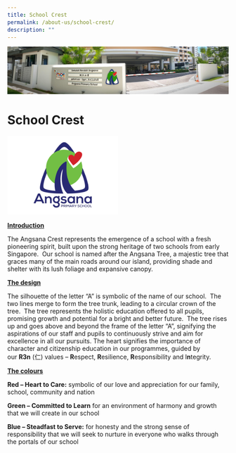 ```yaml
---
title: School Crest
permalink: /about-us/school-crest/
description: ""
---
```

![](/images/About%20Us.jpg)

School Crest
============

<img src="/images/Angsana-Crest%20(1).png" style="width:50%">

<b><u> Introduction </u></b>


The Angsana Crest represents the emergence of a school with a fresh pioneering spirit, built upon the strong heritage of two schools from early Singapore.  Our school is named after the Angsana Tree, a majestic tree that graces many of the main roads around our island, providing shade and shelter with its lush foliage and expansive canopy.



<b><u> The design </u></b>


The silhouette of the letter “A” is symbolic of the name of our school.  The two lines merge to form the tree trunk, leading to a circular crown of the tree.  The tree represents the holistic education offered to all pupils, promising growth and potential for a bright and better future.  The tree rises up and goes above and beyond the frame of the letter “A”, signifying the aspirations of our staff and pupils to continuously strive and aim for excellence in all our pursuits. The heart signifies the importance of character and citizenship education in our programmes, guided by our **R3n** (仁) values – **R**espect, **R**esilience, **R**esponsibility and I**n**tegrity.



<b><u> The colours </u></b>

  
<b>Red – Heart to Care:</b> symbolic of our love and appreciation for our family, school, community and nation

  

<b>Green – Committed to Learn</b> for an environment of harmony and growth that we will create in our school

  

<b>Blue – Steadfast to Serve:</b> for honesty and the strong sense of responsibility that we will seek to nurture in everyone who walks through the portals of our school